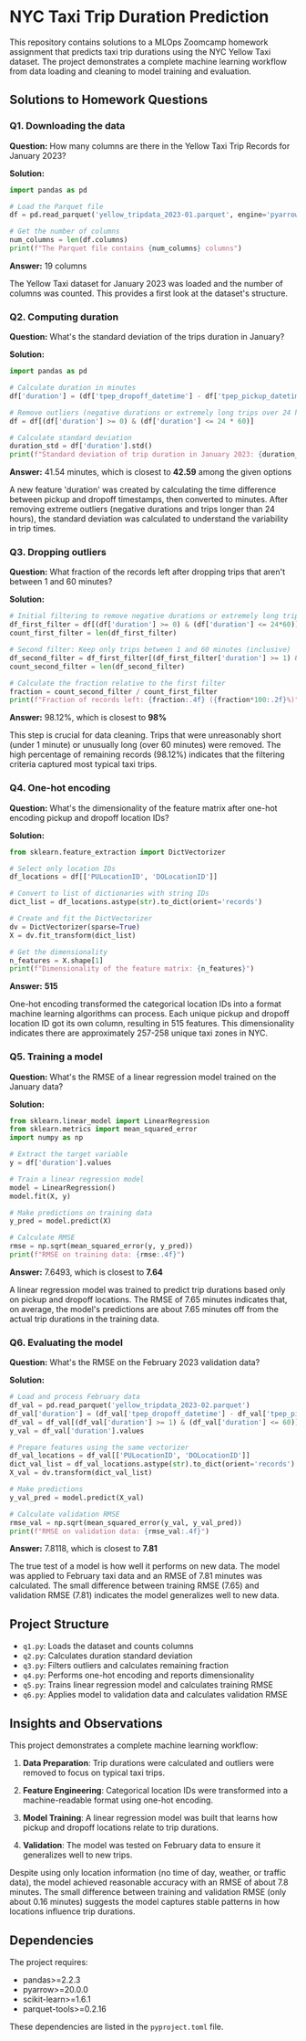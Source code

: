 # NYC Taxi Trip Duration Prediction

This repository contains solutions to a MLOps Zoomcamp homework assignment that predicts taxi trip durations using the NYC Yellow Taxi dataset. The project demonstrates a complete machine learning workflow from data loading and cleaning to model training and evaluation.

## Solutions to Homework Questions

### Q1. Downloading the data

**Question:** How many columns are there in the Yellow Taxi Trip Records for January 2023?

**Solution:** 
```python
import pandas as pd

# Load the Parquet file
df = pd.read_parquet('yellow_tripdata_2023-01.parquet', engine='pyarrow')

# Get the number of columns
num_columns = len(df.columns)
print(f"The Parquet file contains {num_columns} columns")
```

**Answer:** 19 columns

The Yellow Taxi dataset for January 2023 was loaded and the number of columns was counted. This provides a first look at the dataset's structure.

### Q2. Computing duration

**Question:** What's the standard deviation of the trips duration in January?

**Solution:**
```python
import pandas as pd

# Calculate duration in minutes
df['duration'] = (df['tpep_dropoff_datetime'] - df['tpep_pickup_datetime']).dt.total_seconds() / 60

# Remove outliers (negative durations or extremely long trips over 24 hours)
df = df[(df['duration'] >= 0) & (df['duration'] <= 24 * 60)]

# Calculate standard deviation
duration_std = df['duration'].std()
print(f"Standard deviation of trip duration in January 2023: {duration_std:.2f} minutes")
```

**Answer:** 41.54 minutes, which is closest to **42.59** among the given options

A new feature 'duration' was created by calculating the time difference between pickup and dropoff timestamps, then converted to minutes. After removing extreme outliers (negative durations and trips longer than 24 hours), the standard deviation was calculated to understand the variability in trip times.

### Q3. Dropping outliers

**Question:** What fraction of the records left after dropping trips that aren't between 1 and 60 minutes?

**Solution:**
```python
# Initial filtering to remove negative durations or extremely long trips
df_first_filter = df[(df['duration'] >= 0) & (df['duration'] <= 24*60)]
count_first_filter = len(df_first_filter)

# Second filter: Keep only trips between 1 and 60 minutes (inclusive)
df_second_filter = df_first_filter[(df_first_filter['duration'] >= 1) & (df_first_filter['duration'] <= 60)]
count_second_filter = len(df_second_filter)

# Calculate the fraction relative to the first filter
fraction = count_second_filter / count_first_filter
print(f"Fraction of records left: {fraction:.4f} ({fraction*100:.2f}%)")
```

**Answer:** 98.12%, which is closest to **98%**

This step is crucial for data cleaning. Trips that were unreasonably short (under 1 minute) or unusually long (over 60 minutes) were removed. The high percentage of remaining records (98.12%) indicates that the filtering criteria captured most typical taxi trips.

### Q4. One-hot encoding

**Question:** What's the dimensionality of the feature matrix after one-hot encoding pickup and dropoff location IDs?

**Solution:**
```python
from sklearn.feature_extraction import DictVectorizer

# Select only location IDs
df_locations = df[['PULocationID', 'DOLocationID']]

# Convert to list of dictionaries with string IDs
dict_list = df_locations.astype(str).to_dict(orient='records')

# Create and fit the DictVectorizer
dv = DictVectorizer(sparse=True)
X = dv.fit_transform(dict_list)

# Get the dimensionality
n_features = X.shape[1]
print(f"Dimensionality of the feature matrix: {n_features}")
```

**Answer:** **515**

One-hot encoding transformed the categorical location IDs into a format machine learning algorithms can process. Each unique pickup and dropoff location ID got its own column, resulting in 515 features. This dimensionality indicates there are approximately 257-258 unique taxi zones in NYC.

### Q5. Training a model

**Question:** What's the RMSE of a linear regression model trained on the January data?

**Solution:**
```python
from sklearn.linear_model import LinearRegression
from sklearn.metrics import mean_squared_error
import numpy as np

# Extract the target variable
y = df['duration'].values

# Train a linear regression model
model = LinearRegression()
model.fit(X, y)

# Make predictions on training data
y_pred = model.predict(X)

# Calculate RMSE
rmse = np.sqrt(mean_squared_error(y, y_pred))
print(f"RMSE on training data: {rmse:.4f}")
```

**Answer:** 7.6493, which is closest to **7.64**

A linear regression model was trained to predict trip durations based only on pickup and dropoff locations. The RMSE of 7.65 minutes indicates that, on average, the model's predictions are about 7.65 minutes off from the actual trip durations in the training data.

### Q6. Evaluating the model

**Question:** What's the RMSE on the February 2023 validation data?

**Solution:**
```python
# Load and process February data
df_val = pd.read_parquet('yellow_tripdata_2023-02.parquet')
df_val['duration'] = (df_val['tpep_dropoff_datetime'] - df_val['tpep_pickup_datetime']).dt.total_seconds() / 60
df_val = df_val[(df_val['duration'] >= 1) & (df_val['duration'] <= 60)]
y_val = df_val['duration'].values

# Prepare features using the same vectorizer
df_val_locations = df_val[['PULocationID', 'DOLocationID']]
dict_val_list = df_val_locations.astype(str).to_dict(orient='records')
X_val = dv.transform(dict_val_list)

# Make predictions
y_val_pred = model.predict(X_val)

# Calculate validation RMSE
rmse_val = np.sqrt(mean_squared_error(y_val, y_val_pred))
print(f"RMSE on validation data: {rmse_val:.4f}")
```

**Answer:** 7.8118, which is closest to **7.81**

The true test of a model is how well it performs on new data. The model was applied to February taxi data and an RMSE of 7.81 minutes was calculated. The small difference between training RMSE (7.65) and validation RMSE (7.81) indicates the model generalizes well to new data.

## Project Structure

- `q1.py`: Loads the dataset and counts columns
- `q2.py`: Calculates duration standard deviation
- `q3.py`: Filters outliers and calculates remaining fraction
- `q4.py`: Performs one-hot encoding and reports dimensionality
- `q5.py`: Trains linear regression model and calculates training RMSE
- `q6.py`: Applies model to validation data and calculates validation RMSE

## Insights and Observations

This project demonstrates a complete machine learning workflow:

1. **Data Preparation**: Trip durations were calculated and outliers were removed to focus on typical taxi trips.

2. **Feature Engineering**: Categorical location IDs were transformed into a machine-readable format using one-hot encoding.

3. **Model Training**: A linear regression model was built that learns how pickup and dropoff locations relate to trip durations.

4. **Validation**: The model was tested on February data to ensure it generalizes well to new trips.

Despite using only location information (no time of day, weather, or traffic data), the model achieved reasonable accuracy with an RMSE of about 7.8 minutes. The small difference between training and validation RMSE (only about 0.16 minutes) suggests the model captures stable patterns in how locations influence trip durations.

## Dependencies

The project requires:
- pandas>=2.2.3
- pyarrow>=20.0.0
- scikit-learn>=1.6.1
- parquet-tools>=0.2.16

These dependencies are listed in the `pyproject.toml` file.